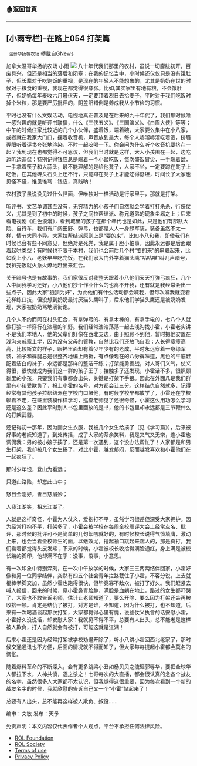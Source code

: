 ###  [:house:返回首頁](https://github.com/ourhimalayas/txt)
---


## [小雨专栏]&#8211;在路上054 打架篇
` 温哥华扬帆农场` [轉載自GNews](https://gnews.org/zh-hans/1788660/)

加拿大温哥华扬帆农场    小雨
![](https://assets.gnews.org/wp-content/uploads/2021/11/专栏图.png)
八十年代我们那里的农村，虽说一切朦胧初开，百废具兴，但还是相当的落后和闭塞；在我的记忆当中，小时候还仅仅只是没有饿肚子，但长辈对于吃饱饭的重视，是现在的年轻人不能想象的，尤其是奶奶在世的时候对于粮食的重视，我现在都觉得很夸张。比如,其实家里有地有粮，不会饿肚子，但奶奶每年麦收六月暑伏天，一定要顶着烈日去拾麦子，平时对于我们吃饭时掉个米粒，那是要严厉批评的，阴差阳错倒是养成我从小节俭的习惯。

平时也没有什么文娱活动，电视地真正普及是在后来的九十年代了，我们那时候唯一感兴趣的就是听评书联播，什么《三侠五义》、《三国演义》、《白眉大侠》等等；中午的时候住家比较近的几个小伙伴，盛着饭，端着碗，大家要么集中在小八家，或者就在我家大门口，摆着收音机，声音放到最大，每个人哧溜哧溜吃着饭，挤眉弄眼听着评书夸张地渲染，不时一起吆喝一下。你会问为什么听个收音机要挤在一起？我到现在也都觉得不可思议，但我们当时就是这样，大人小孩围在一起，边吃边听边调侃；特别记得钱应总是端着一个小盆吃饭，每次盛饭冒尖，一手端着盆，一手拿着筷子和大蒜头，最不能理解的是给他凳子，人家不坐，一定要蹲在凳子上吃饭，在其他砖头石头上还不行，只能蹲在凳子上才能吃得舒坦，时间长了大家也见怪不怪，谁见谁骂：钱应，真贱呐！

农村孩子虽说没见过什么世面，但唯独对一样活动是行家里手，那就是打架。

听评书，文艺单调甚至没有，无穷精力的小孩子们自然就会学着打打杀杀，行侠仗义，尤其是到了初中的时候，孩子之间拉帮结派、称兄道弟的现象尘嚣之上；后来看电视剧《血色浪漫》，看到城里的孩子在那个年代也是如此，只是他们有部队大院、自行车，我们有广阔田野、弹弓，也都是人人一身绿军装，装备虽然不太一样，情节大同小异。大家拉帮结派原则上是“耍的来”，比如小八和我，即使我们有时候也会有些不同意见，但绝对是死党，我是属于胆小怕事，因此永远都是后面跟着起哄类型；有时候也不限于本村，我们也会前后几个村“耍的来”的串联起来，比如晚上小八、老妖早早吃完饭，在我们家大门外学着猫头鹰“咕咕喵”叫几声暗号，我扒完饭就火急火燎地赶出来汇合。

关于暗号也是有故事的，我们家很反对我整天跟着小八他们天天打弹弓疯狂，几个人中间我学习还好，小八他们抄个作业什么的也离不开我，还有就是我经常会出一些点子，因此大家“狼狈为奸”，为此他们有什么活动都会喊我，但每次喊我就变着花样练口技，但没想到奶奶最讨厌猫头鹰叫了，后来他们学猫头鹰还是被奶奶发现，大家被奶奶骂地满街跑。

几个人不约而同在村头汇合，有拿弹弓的、有拿木棒的、有拿手电的，七八个人就像打狼一样穿行在漆黑的旷野。我们经常浩浩荡荡一起去浅沟找小霍，小霍老实讲不是我们本地人，他的父辈们好像在西北支边，由于照顾不到他，暂时把他安置在浅沟亲戚家上学，因为没有父母的管教，自然比我们还放飞自我；人长得瘦瘦高高，比较斯文的样子，眼神里面却有着少年少有的老成，平时永远穿着一身绿军装，袖子和裤腿总是很整齐地编上两折，有点像现在的八分裤味道，黑色的平底鞋配着洁白的袜子，永远都是那样的整洁干练；打架能勇善战，对人哥们义气，仗义得很，很快就成为我们这一群的孩子王了；接触多了还发现，小霍话不多，很照顾群里的小孩，只要我们有事都会出头，关键是打架下手狠。因此在外面凡是我们群里有小孩受欺负了，报上小霍的名号，对方都会让三分。这样结仇自然就多，记得经常有其他孩子拉帮结派在学校门口堵他，有时候学校早都放学了，小霍还在学校赖着不走，在班里装模作样学习，巡查老师见了还很奇怪，小霍这么用功怎么学习还是这么差？因此平时别人书包里面放的是书，他的书包里却永远都是三节鞭什么的打架武器。

还记得初一那年，因为画女生衣服，我被几个女生给揍了（见《学习篇》），后来被好事的老妖知道了，到处传播，成了大家的茶余笑料，我是又气又无奈，连小霍也调侃我：男的被小娘子揍了，还是第一次遇到，这个没办法帮忙了！人家都是和男生打架，我却被几个女生揍了，对比小霍，越发郁闷，反而越发喜欢和小霍他们在一起疯狂了。

那时少年恨，登山为看远；

只道山路险，却忘此山中；

怒目金刚好，善目慈眉妙；

人我江湖笑，相忘江湖了。

人就是这样奇怪，小霍为人仗义，爱抱打不平，虽然学习很差但深受大家拥护。因为经常打抱不平，打架多了，小霍会被学校在每周全校周评大会上经常点名、批评，那时候的批评可不是简单的几句絮叨就好的，有时候校长说得气愤填膺，激动上来，也会当着全校师生的面，以儆效尤，撸起袖口跳起来踹人的，那是真打，我们看着都觉得头皮发疼；下来的时候，小霍被校长收拾得满脸通红，身上满是被校长踹的脚印，他却满不在乎：没事，没事，小意思。

有一次印象中特别深刻，在一次中午放学的时候，大家三三两两结伴回家，小霍好像和另一位同学结伴，突然有四五个社会青年拦路截住了小霍，不容分说，上去就棍棒拳脚交加，虽然小霍也跑得很快，但毕竟寡不敌众，被打了好久。我们赶紧去喊人报信，回来的时候，见小霍鼻青脸肿，满脸是血躺在地上，路过的女生都吓哭了，大家也不敢告诉老师，估计让老师知道了，要么开除、要么因为打架还会再被收拾一顿。肯定是结仇了被打，对方是谁，不知道，因为什么被打，也不知道，后来有一次喝酒谈起那次打架，大家都觉得心里有愧，说些仗义执言的话安慰小霍，小霍好久没说话，却安慰大家：我就见不得不平，总要有人出头，总不能老是这样被人欺负，打人自然就会有被打，可能这就是江湖！

后来小霍还是因为经常打架被学校劝退开除了，听小八讲小霍回西北老家了，那时候交通通讯也不方便，后面的情况就不得而知了，但大家每每提起小霍都会莫名的惆怅。

随着爆料革命的不断深入，会有更多跳梁小丑如杨贝贝之流砸郭辱华，要把全球华人都拉下水，人神共愤，逐之杀之！七哥每次的大直播，都会很认真的念各个战友的名字，虽然很多人大家都不太认识，但我觉得这很重要，因为每次看到一个新的战友名字的时候，我就欣慰的告诉自己又一个“小霍”站起来了！

总要有人出头，总不能再这样被人欺负、奴役……

编审：文敏     发布：天予



 

免责声明：本文内容仅代表作者个人观点，平台不承担任何法律风险。

- [ROL Foundation](https://rolfoundation.org/)
- [ROL Society](https://rolsociety.org/)
- [Terms of use](https://gnews.org/terms-of-use-3/)
- [Privacy Policy](https://gnews.org/privacy-policy/)
